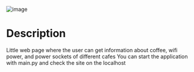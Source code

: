 ![image](https://user-images.githubusercontent.com/47550032/206924222-a750d581-f226-4200-a1d9-4786b675ecbb.png)

# Description

Little web page where the user can get information about coffee, wifi power, and power sockets of different cafes 
You can start the application with main.py and check the site on the localhost
